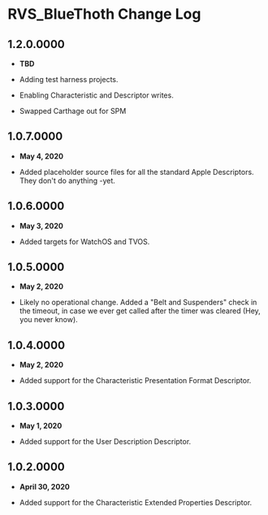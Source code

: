 # RVS_BlueThoth Change Log

## 1.2.0.0000

- **TBD**

- Adding test harness projects.
- Enabling Characteristic and Descriptor writes.
- Swapped Carthage out for SPM

## 1.0.7.0000

- **May 4, 2020**

- Added placeholder source files for all the standard Apple Descriptors. They don't do anything -yet.

## 1.0.6.0000

- **May 3, 2020**

- Added targets for WatchOS and TVOS.

## 1.0.5.0000

- **May 2, 2020**

- Likely no operational change. Added a "Belt and Suspenders" check in the timeout, in case we ever get called after the timer was cleared (Hey, you never know).

## 1.0.4.0000

- **May 2, 2020**

- Added support for the Characteristic Presentation Format Descriptor.

## 1.0.3.0000

- **May 1, 2020**

- Added support for the User Description Descriptor.

## 1.0.2.0000

- **April 30, 2020**

- Added support for the Characteristic Extended Properties Descriptor.
